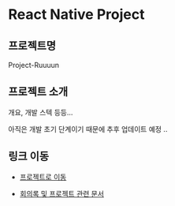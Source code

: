 # React Native Project

## 프로젝트명

Project-Ruuuun

## 프로젝트 소개

개요, 개발 스텍 등등...

아직은 개발 초기 단계이기 때문에 추후 업데이트 예정 ..

## 링크 이동

- [프로젝트로 이동](https://github.com/Project-Ruuuun)

- [회의록 및 프로젝트 관련 문서](https://github.com/Project-Ruuuun/Document)


